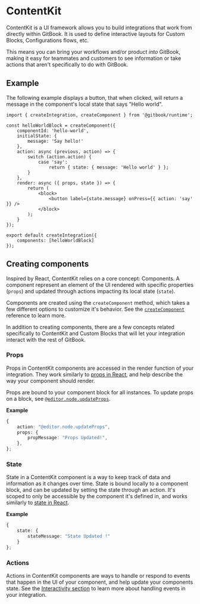 # ContentKit

ContentKit is a UI framework allows you to build integrations that work from directly within GitBook. It is used to define interactive layouts for Custom Blocks, Configurations flows, etc.

This means you can bring your workflows and/or product _into_ GitBook, making it easy for teammates and customers to see information or take actions that aren't specifically to do with GitBook.

## Example

The following example displays a button, that when clicked, will return a message in the component's local state that says "Hello world".

```tsx
import { createIntegration, createComponent } from '@gitbook/runtime';

const helloWorldBlock = createComponent({
    componentId: 'hello-world',
    initialState: {
        message: 'Say hello!'
    },
    action: async (previous, action) => {
        switch (action.action) {
            case 'say':
                return { state: { message: 'Hello world' } };
        }
    },
    render: async ({ props, state }) => {
        return (
            <block>
                <button label={state.message} onPress={{ action: 'say' }} />
            </block>
        );
    }
});

export default createIntegration({
    components: [helloWorldBlock]
});
```

## Creating components

Inspired by React, ContentKit relies on a core concept: Components. A component represent an element of the UI rendered with specific properties (`props`) and updated through actions impacting its local state (`state`).

Components are created using the `createComponent` method, which takes a few different options to customize it's behavior. See the [`createComponent`](../reference/createcomponent.md) reference to learn more.

In addition to creating components, there are a few concepts related specifically to ContentKit and Custom Blocks that will let your integration interact with the rest of GitBook.

### Props

Props in ContentKit components are accessed in the render function of your integration. They work similarly to [props in React](https://react.dev/learn/passing-props-to-a-component), and help describe the way your component should render.&#x20;

Props are bound to your component block for all instances. To update props on a block, see [`@editor.node.updateProps`](reference/actions.md).

**Example**

```typescript
{
    action: "@editor.node.updateProps",
    props: {
        propMessage: "Props Updated!",
    },
};
```

### State

State in a ContentKit component is a way to keep track of data and information as it changes over time. State is bound locally to a component block, and can be updated by setting the state through an action. It's scoped to only be accessible by the component it's defined in, and works similarly to [state in React](https://react.dev/learn/state-a-components-memory).

**Example**

```typescript
{ 
    state: { 
        stateMessage: "State Updated !" 
    } 
};
```

### Actions

Actions in ContentKit components are ways to handle or respond to events that happen in the UI of your component, and help update your components state. See the [Interactivity section](interactivity.md) to learn more about handling events in your integration.
